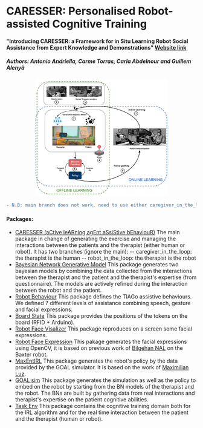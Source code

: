 # CARESSER: Personalised Robot-assisted Cognitive Training

#### "Introducing CARESSER: a Framework for in Situ Learning Robot Social Assistance from Expert Knowledge and Demonstrations" [Website link](http://www.iri.upc.edu/groups/perception/#CARESSER)

##### Authors: Antonio Andriella, Carme Torras, Carla Abdelnour and Guillem Alenyà

<p align="center">
  <img src="caresser.PNG" width="350" title="CARESSER FRAMEWORK">
</p>

```diff
- N.B: main branch does not work, need to use either caregiver_in_the_loop or robot_in_the_loop
```

#### Packages:
- [CARESSER (aCtive leARning agEnt aSsiStive bEhaviouR)](https://github.com/aandriella/CARESSER)
The main package in change of generating the exercise and managing the interactions between the patients and the therapist (either human or robot). It has two branches (ignore the main):
-- caregiver_in_the_loop: the therapist is the human
-- robot_in_the_loop: the therapist is the robot
- [Bayesian Network Generative Model](https://github.com/aandriella/BN_GenerativeModel)
This package generates two bayesian models by combining the data collected from the interactions between the therapist and the patient and the therapist's expertise (from questionnaire). The models are actively refined during the interaction between the robot and the patient.
- [Robot Behaviour](https://github.com/aandriella/robot_behaviour)
This package defines the TIAGo assistive behaviours. We defined 7 different levels of assistance combining speech, gesture and facial expressions.
- [Board State](https://github.com/aandriella/board_state)
This package provides the positions of the tokens on the board (RFID + Arduino).
- [Robot Face Visalizer](https://github.com/aandriella/robot_face_visualizer)
This package reproduces on a screen some facial expressions.
- [Robot Face Expression](https://github.com/aandriella/robot_face_expression)
This pakage generates the facial expressions using OpenCV, it is based on previous work of [Bilgehan NAL](https://github.com/bilgehannal/baxter_face_software) on the Baxter robot.
- [MaxEntIRL](https://github.com/aandriella/MaxEntIRL)
This package generates the robot's policy by the data provided by the GOAL simulator. It is based on the work of [Maximilian Luz](https://github.com/qzed/irl-maxent).
- [GOAL sim](https://github.com/aandriella/GOAL)
This package generates the simulation as well as the policy to embed on the robot by starting from the BN models of the therapist and the robot. The BNs are built by gathering data from real interactions and therapist's expertise on the patient cognitive abilities.
- [Task Env](https://github.com/aandriella/task_environment)
This package contains the cognitive training domain both for the IRL algorithm and for the real time interaction between the patient and the therapist (human or robot).
